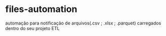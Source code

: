 # files-automation
automação para notificação de arquivos(.csv ; .xlsx ; .parquet) carregados dentro do seu projeto ETL
